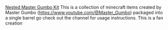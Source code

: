 [Nested Master Gumbo Kit](https://github.com/Robbieman2000/Robbieman2000s-command-block-kits/blob/main/Command.md)
This is a collection of minecraft items created by Master Gumbo (https://www.youtube.com/@Master_Gumbo) packaged into a single barrel go check out the channel for usage instructions.
This is a fan creation

